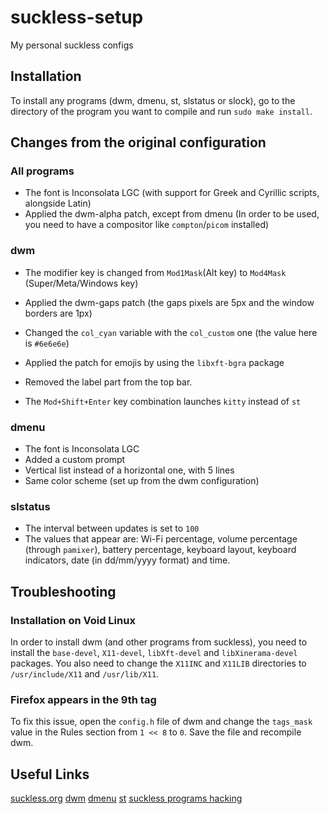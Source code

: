 # suckless-setup
My personal suckless configs

## Installation

To install any programs (dwm, dmenu, st, slstatus or slock), go to the directory of the program you want to compile and run `sudo make install`.

## Changes from the original configuration

### All programs

* The font is Inconsolata LGC (with support for Greek and Cyrillic scripts, alongside Latin)
* Applied the dwm-alpha patch, except from dmenu (In order to be used, you need to have a compositor like `compton`/`picom` installed)

### dwm

* The modifier key is changed from `Mod1Mask`(Alt key) to `Mod4Mask` (Super/Meta/Windows key)
* Applied the dwm-gaps patch (the gaps pixels are 5px and the window borders are 1px)

* Changed the `col_cyan` variable with the `col_custom` one (the value here is `#6e6e6e`)
* Applied the patch for emojis by using the `libxft-bgra` package
* Removed the label part from the top bar.
* The `Mod+Shift+Enter` key combination launches `kitty` instead of `st`

### dmenu

* The font is Inconsolata LGC
* Added a custom prompt
* Vertical list instead of a horizontal one, with 5 lines
* Same color scheme (set up from the dwm configuration)

### slstatus

* The interval between updates is set to `100`
* The values that appear are: Wi-Fi percentage, volume percentage (through `pamixer`), battery percentage, keyboard layout, keyboard indicators, date (in dd/mm/yyyy format) and time.

## Troubleshooting

### Installation on Void Linux

In order to install dwm (and other programs from suckless), you need to install the `base-devel`, `X11-devel`, `libXft-devel` and `libXinerama-devel` packages. You also need to change the `X11INC` and `X11LIB` directories to `/usr/include/X11` and `/usr/lib/X11`.

### Firefox appears in the 9th tag
To fix this issue, open the `config.h` file of dwm and change the `tags_mask` value in the Rules section from `1 << 8` to `0`. Save the file and recompile dwm.

## Useful Links

[suckless.org](https://suckless.org)
[dwm](https://dwm.suckless.org)
[dmenu](https://tools.suckless.org/dmenu)
[st](https://st.suckless.org)
[suckless programs hacking](https://suckless.org/hacking)